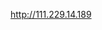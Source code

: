 <!--
 * @Author: wuxh
 * @Date: 2021-08-21 19:30:25
 * @LastEditTime: 2021-09-01 23:37:09
 * @LastEditors: wuxh
 * @Description: 
 * @FilePath: /jcommon/docs/dev.md
-->

http://111.229.14.189